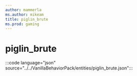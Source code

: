 ```yaml
---
author: mammerla
ms.author: mikeam
title: piglin_brute 
ms.prod: gaming
---
```


# piglin_brute

:::code language="json" source="../../VanillaBehaviorPack/entities/piglin_brute.json":::
